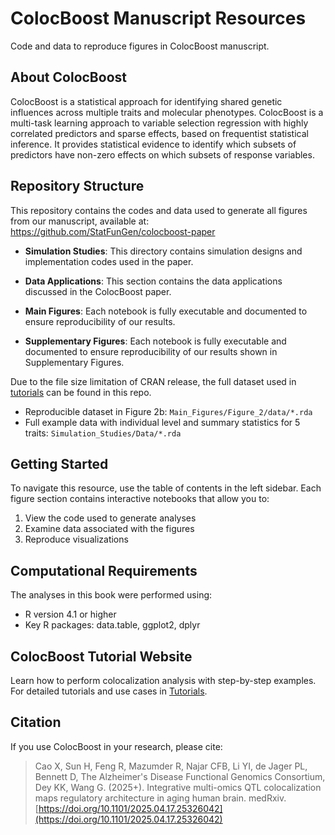 # ColocBoost Manuscript Resources

Code and data to reproduce figures in ColocBoost manuscript.


## About ColocBoost

ColocBoost is a statistical approach for identifying shared genetic influences across multiple traits and molecular phenotypes. ColocBoost is a multi-task learning approach to variable selection regression with highly correlated predictors and sparse effects, based on frequentist statistical inference. It provides statistical evidence to identify which subsets of predictors have non-zero effects on which subsets of response variables.

## Repository Structure

This repository contains the codes and data used to generate all figures from our manuscript, available at: https://github.com/StatFunGen/colocboost-paper

- **Simulation Studies**: This directory contains simulation designs and implementation codes used in the paper. 

- **Data Applications**: This section contains the data applications discussed in the ColocBoost paper.

- **Main Figures**: Each notebook is fully executable and documented to ensure reproducibility of our results.

- **Supplementary Figures**: Each notebook is fully executable and documented to ensure reproducibility of our results shown in Supplementary Figures. 

Due to the file size limitation of CRAN release, the full dataset used in [tutorials](https://statfungen.github.io/colocboost/articles/index.html) can be found in this repo.

- Reproducible dataset in Figure 2b: `Main_Figures/Figure_2/data/*.rda`
- Full example data with individual level and summary statistics for 5 traits: `Simulation_Studies/Data/*.rda`


## Getting Started

To navigate this resource, use the table of contents in the left sidebar. Each figure section contains interactive notebooks that allow you to:

1. View the code used to generate analyses
2. Examine data associated with the figures
3. Reproduce visualizations

## Computational Requirements

The analyses in this book were performed using:
- R version 4.1 or higher
- Key R packages: data.table, ggplot2, dplyr

## ColocBoost Tutorial Website

Learn how to perform colocalization analysis with step-by-step examples. For detailed tutorials and use cases in [Tutorials](https://statfungen.github.io/colocboost/articles/index.html).

## Citation

If you use ColocBoost in your research, please cite:

> Cao X, Sun H, Feng R, Mazumder R, Najar CFB, Li YI, de Jager PL, Bennett D, The Alzheimer's Disease Functional Genomics Consortium, Dey KK, Wang G. (2025+). Integrative multi-omics QTL colocalization maps regulatory architecture in aging human brain. medRxiv. [https://doi.org/10.1101/2025.04.17.25326042](https://doi.org/10.1101/2025.04.17.25326042)

